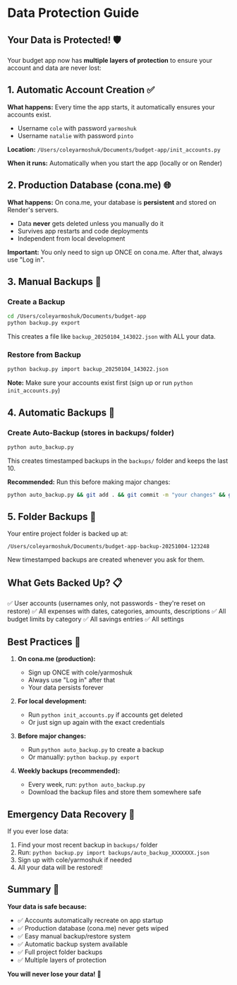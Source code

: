 # Data Protection Guide

## Your Data is Protected! 🛡️

Your budget app now has **multiple layers of protection** to ensure your account and data are never lost:

## 1. Automatic Account Creation ✅

**What happens:** Every time the app starts, it automatically ensures your accounts exist.

- Username `cole` with password `yarmoshuk`
- Username `natalie` with password `pinto`

**Location:** `/Users/coleyarmoshuk/Documents/budget-app/init_accounts.py`

**When it runs:** Automatically when you start the app (locally or on Render)

## 2. Production Database (cona.me) 🌐

**What happens:** On cona.me, your database is **persistent** and stored on Render's servers.

- Data **never** gets deleted unless you manually do it
- Survives app restarts and code deployments
- Independent from local development

**Important:** You only need to sign up ONCE on cona.me. After that, always use "Log in".

## 3. Manual Backups 💾

### Create a Backup

```bash
cd /Users/coleyarmoshuk/Documents/budget-app
python backup.py export
```

This creates a file like `backup_20250104_143022.json` with ALL your data.

### Restore from Backup

```bash
python backup.py import backup_20250104_143022.json
```

**Note:** Make sure your accounts exist first (sign up or run `python init_accounts.py`)

## 4. Automatic Backups 🤖

### Create Auto-Backup (stores in backups/ folder)

```bash
python auto_backup.py
```

This creates timestamped backups in the `backups/` folder and keeps the last 10.

**Recommended:** Run this before making major changes:
```bash
python auto_backup.py && git add . && git commit -m "your changes" && git push
```

## 5. Folder Backups 📁

Your entire project folder is backed up at:
```
/Users/coleyarmoshuk/Documents/budget-app-backup-20251004-123248
```

New timestamped backups are created whenever you ask for them.

## What Gets Backed Up? 📋

✅ User accounts (usernames only, not passwords - they're reset on restore)
✅ All expenses with dates, categories, amounts, descriptions
✅ All budget limits by category
✅ All savings entries
✅ All settings

## Best Practices 🎯

1. **On cona.me (production):**
   - Sign up ONCE with cole/yarmoshuk
   - Always use "Log in" after that
   - Your data persists forever

2. **For local development:**
   - Run `python init_accounts.py` if accounts get deleted
   - Or just sign up again with the exact credentials

3. **Before major changes:**
   - Run `python auto_backup.py` to create a backup
   - Or manually: `python backup.py export`

4. **Weekly backups (recommended):**
   - Every week, run: `python auto_backup.py`
   - Download the backup files and store them somewhere safe

## Emergency Data Recovery 🚨

If you ever lose data:

1. Find your most recent backup in `backups/` folder
2. Run: `python backup.py import backups/auto_backup_XXXXXXX.json`
3. Sign up with cole/yarmoshuk if needed
4. All your data will be restored!

## Summary 📝

**Your data is safe because:**
- ✅ Accounts automatically recreate on app startup
- ✅ Production database (cona.me) never gets wiped
- ✅ Easy manual backup/restore system
- ✅ Automatic backup system available
- ✅ Full project folder backups
- ✅ Multiple layers of protection

**You will never lose your data!** 🎉
